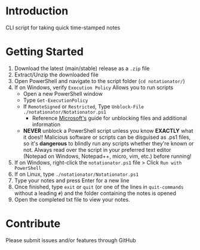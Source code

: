 # Introduction 
CLI script for taking quick time-stamped notes

# Getting Started
1. Download the latest (main/stable) release as a `.zip` file
2. Extract/Unzip the downloaded file
3. Open PowerShell and navigate to the script folder (`cd notationator/`)
4. If on Windows, verify `Execution Policy` Allows you to run scripts
   	- Open a new PowerShell window
   	- Type `Get-ExecutionPolicy`
   	- If `RemoteSigned` or `Restricted`, Type `Unblock-File ./notationator/Notationator.ps1`
   	 	- Reference [Microsoft's](https://learn.microsoft.com/en-us/powershell/module/microsoft.powershell.security/set-executionpolicy?view=powershell-7.3#example-7-unblock-a-script-to-run-it-without-changing-the-execution-policy) guide for unblocking files and additional information
   	- __NEVER__ unblock a PowerShell script unless you know **__EXACTLY__** what it does!! Malicious software or scripts can be disguised as .ps1 files, so it's __dangerous__ to blindly run any scripts whether they're known or not. Always read over the script in your preferred text editor (Notepad on Windows, Notepad++, micro, vim, etc.) before running!
6. If on Windows, right-click the `notationator.ps1` file > Click `Run with PowerShell`
7. If on Linux, type `./notationator/Notationator.ps1`
8. Type your notes and press Enter for a new line
9. Once finished, type `exit` or `quit` (or one of the lines in `quit-commands` without a leading `#`) and the folder containing the notes is opened
10. Open the completed txt file to view your notes. 
   
# Contribute
Please submit issues and/or features through GitHub
